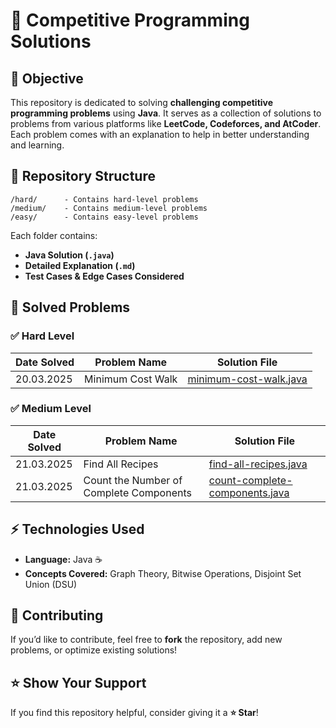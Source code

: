 # 🚀 Competitive Programming Solutions

## 📌 Objective
This repository is dedicated to solving **challenging competitive programming problems** using **Java**. It serves as a collection of solutions to problems from various platforms like **LeetCode, Codeforces, and AtCoder**. Each problem comes with an explanation to help in better understanding and learning.

## 📁 Repository Structure
```
/hard/      - Contains hard-level problems
/medium/    - Contains medium-level problems
/easy/      - Contains easy-level problems
```
Each folder contains:
- **Java Solution (`.java`)**
- **Detailed Explanation (`.md`)**
- **Test Cases & Edge Cases Considered**

## 🎯 Solved Problems
### ✅ **Hard Level**
| Date Solved  | Problem Name        | Solution File |
|-------------|--------------------|---------------|
| 20.03.2025  | Minimum Cost Walk  | [minimum-cost-walk.java](./hard/minimum-cost-walk.java) |

### ✅ **Medium Level**
| Date Solved  | Problem Name                                      | Solution File |
|-------------|--------------------------------------------------|---------------|
| 21.03.2025  | Find All Recipes                                | [find-all-recipes.java](./medium/FindAllRecipes.java) |
| 21.03.2025  | Count the Number of Complete Components        | [count-complete-components.java](./medium/CountTheNumberOfCompleteComponents.java) |

## ⚡ Technologies Used
- **Language:** Java ☕  
- **Concepts Covered:** Graph Theory, Bitwise Operations, Disjoint Set Union (DSU)




## 📌 Contributing
If you’d like to contribute, feel free to **fork** the repository, add new problems, or optimize existing solutions!

## ⭐ Show Your Support
If you find this repository helpful, consider giving it a **⭐ Star**!

